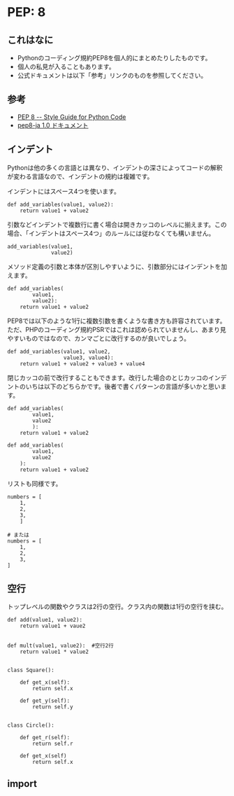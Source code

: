 # PEP: 8

## これはなに

* Pythonのコーディング規約PEP8を個人的にまとめたりしたものです。
* 個人の私見が入ることもあります。
* 公式ドキュメントは以下「参考」リンクのものを参照してください。

## 参考

* [PEP 8 -- Style Guide for Python Code](https://legacy.python.org/dev/peps/pep-0008/)
* [pep8-ja 1.0 ドキュメント](https://pep8-ja.readthedocs.io/ja/latest/)

## インデント

Pythonは他の多くの言語とは異なり、インデントの深さによってコードの解釈が変わる言語なので、インデントの規約は複雑です。

インデントにはスペース4つを使います。

```
def add_variables(value1, value2):
    return value1 + value2
```

引数などインデントで複数行に書く場合は開きカッコのレベルに揃えます。この場合、「インデントはスペース4つ」のルールには従わなくても構いません。

```
add_variables(value1,
              value2)
```

メソッド定義の引数と本体が区別しやすいように、引数部分にはインデントを加えます。

```
def add_variables(
        value1,
        value2):
    return value1 + value2
```

PEP8では以下のような1行に複数引数を書くような書き方も許容されています。
ただ、PHPのコーディング規約PSRではこれは認められていませんし、あまり見やすいものではなので、カンマごとに改行するのが良いでしょう。

```
def add_variables(value1, value2,
                  value3, value4):
    return value1 + value2 + value3 + value4
```

閉じカッコの前で改行することもできます。改行した場合のとじカッコのインデントのいちは以下のどちらかです。後者で書くパターンの言語が多いかと思います。

```
def add_variables(
        value1,
        value2
        ):
    return value1 + value2

def add_variables(
        value1,
        value2
    ):
    return value1 + value2
```

リストも同様です。

```
numbers = [
    1,
    2,
    3,
    ]

# または
numbers = [
    1,
    2,
    3,
]
```

## 空行

トップレベルの関数やクラスは2行の空行。クラス内の関数は1行の空行を挟む。

```
def add(value1, value2):
    return value1 + vaue2


def mult(value1, value2):  #空行2行
    return value1 * value2


class Square():
    
    def get_x(self):
        return self.x

    def get_y(self):
        return self.y


class Circle():

    def get_r(self):
        return self.r

    def get_x(self)
        return self.x
```

## import

